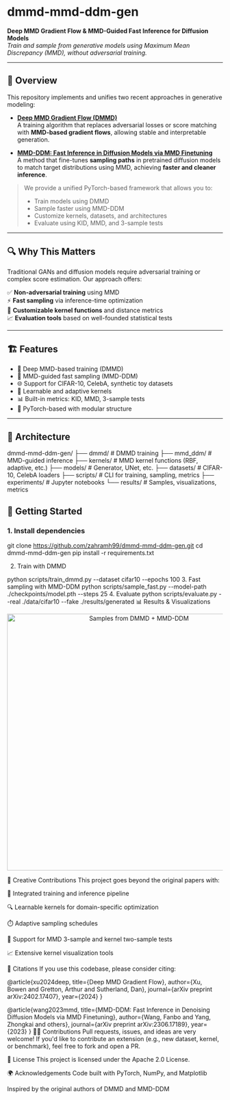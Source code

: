 # dmmd-mmd-ddm-gen

**Deep MMD Gradient Flow & MMD-Guided Fast Inference for Diffusion Models**  
*Train and sample from generative models using Maximum Mean Discrepancy (MMD), without adversarial training.*

---

## 📌 Overview

This repository implements and unifies two recent approaches in generative modeling:

- **[Deep MMD Gradient Flow (DMMD)](https://arxiv.org/abs/2402.17407)**  
  A training algorithm that replaces adversarial losses or score matching with **MMD-based gradient flows**, allowing stable and interpretable generation.
  
- **[MMD-DDM: Fast Inference in Diffusion Models via MMD Finetuning](https://arxiv.org/abs/2306.17189)**  
  A method that fine-tunes **sampling paths** in pretrained diffusion models to match target distributions using MMD, achieving **faster and cleaner inference**.

> We provide a unified PyTorch-based framework that allows you to:
> - Train models using DMMD
> - Sample faster using MMD-DDM
> - Customize kernels, datasets, and architectures
> - Evaluate using KID, MMD, and 3-sample tests

---

## 🔍 Why This Matters

Traditional GANs and diffusion models require adversarial training or complex score estimation. Our approach offers:

✅ **Non-adversarial training** using MMD  
⚡ **Fast sampling** via inference-time optimization  
🧠 **Customizable kernel functions** and distance metrics  
📈 **Evaluation tools** based on well-founded statistical tests

---

## 🏗️ Features

- 🧪 Deep MMD-based training (DMMD)
- 🚀 MMD-guided fast sampling (MMD-DDM)
- 🌐 Support for CIFAR-10, CelebA, synthetic toy datasets
- 🧠 Learnable and adaptive kernels
- 📊 Built-in metrics: KID, MMD, 3-sample tests
- 🧰 PyTorch-based with modular structure

---

## 🧬 Architecture
dmmd-mmd-ddm-gen/
├── dmmd/ # DMMD training
├── mmd_ddm/ # MMD-guided inference
├── kernels/ # MMD kernel functions (RBF, adaptive, etc.)
├── models/ # Generator, UNet, etc.
├── datasets/ # CIFAR-10, CelebA loaders
├── scripts/ # CLI for training, sampling, metrics
├── experiments/ # Jupyter notebooks
└── results/ # Samples, visualizations, metrics

## 🚀 Getting Started

### 1. Install dependencies
git clone https://github.com/zahramh99/dmmd-mmd-ddm-gen.git
cd dmmd-mmd-ddm-gen
pip install -r requirements.txt

2. Train with DMMD

python scripts/train_dmmd.py --dataset cifar10 --epochs 100
3. Fast sampling with MMD-DDM
python scripts/sample_fast.py --model-path ./checkpoints/model.pth --steps 25
4. Evaluate
python scripts/evaluate.py --real ./data/cifar10 --fake ./results/generated
📊 Results & Visualizations
<p align="center"> <img src="results/sample_grid.png" width="600" alt="Samples from DMMD + MMD-DDM"> </p>
🧠 Creative Contributions
This project goes beyond the original papers with:

🔁 Integrated training and inference pipeline

🔍 Learnable kernels for domain-specific optimization

⏱️ Adaptive sampling schedules

🧪 Support for MMD 3-sample and kernel two-sample tests

📈 Extensive kernel visualization tools

🧾 Citations
If you use this codebase, please consider citing:

@article{xu2024deep,
  title={Deep MMD Gradient Flow},
  author={Xu, Bowen and Gretton, Arthur and Sutherland, Dan},
  journal={arXiv preprint arXiv:2402.17407},
  year={2024}
}

@article{wang2023mmd,
  title={MMD-DDM: Fast Inference in Denoising Diffusion Models via MMD Finetuning},
  author={Wang, Fanbo and Yang, Zhongkai and others},
  journal={arXiv preprint arXiv:2306.17189},
  year={2023}
}
🙋‍♂️ Contributions
Pull requests, issues, and ideas are very welcome!
If you'd like to contribute an extension (e.g., new dataset, kernel, or benchmark), feel free to fork and open a PR.

📜 License
This project is licensed under the Apache 2.0 License.

🌍 Acknowledgements
Code built with PyTorch, NumPy, and Matplotlib

Inspired by the original authors of DMMD and MMD-DDM


